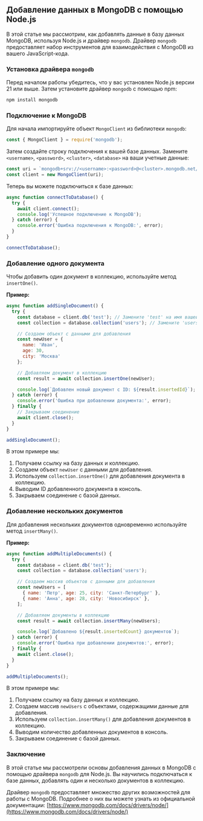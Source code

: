 ## Добавление данных в MongoDB с помощью Node.js

В этой статье мы рассмотрим, как добавлять данные в базу данных MongoDB, используя Node.js и драйвер `mongodb`. Драйвер `mongodb` предоставляет набор инструментов для взаимодействия с MongoDB из вашего JavaScript-кода.

### Установка драйвера `mongodb`

Перед началом работы убедитесь, что у вас установлен Node.js версии 21 или выше. Затем установите драйвер `mongodb` с помощью npm:

```bash
npm install mongodb
```

### Подключение к MongoDB

Для начала импортируйте объект `MongoClient` из библиотеки `mongodb`:

```javascript
const { MongoClient } = require('mongodb');
```

Затем создайте строку подключения к вашей базе данных. Замените `<username>`, `<password>`, `<cluster>`, `<database>` на ваши учетные данные:

```javascript
const uri = `mongodb+srv://<username>:<password>@<cluster>.mongodb.net/<database>?retryWrites=true&w=majority`;
const client = new MongoClient(uri);
```

Теперь вы можете подключиться к базе данных:

```javascript
async function connectToDatabase() {
  try {
    await client.connect();
    console.log('Успешное подключение к MongoDB');
  } catch (error) {
    console.error('Ошибка подключения к MongoDB:', error);
  }
}

connectToDatabase();
```

### Добавление одного документа

Чтобы добавить один документ в коллекцию, используйте метод `insertOne()`. 

**Пример:**

```javascript
async function addSingleDocument() {
  try {
    const database = client.db('test'); // Замените 'test' на имя вашей базы данных
    const collection = database.collection('users'); // Замените 'users' на имя вашей коллекции

    // Создаем объект с данными для добавления
    const newUser = {
      name: 'Иван',
      age: 30,
      city: 'Москва'
    };

    // Добавляем документ в коллекцию
    const result = await collection.insertOne(newUser);

    console.log(`Добавлен новый документ с ID: ${result.insertedId}`);
  } catch (error) {
    console.error('Ошибка при добавлении документа:', error);
  } finally {
    // Закрываем соединение
    await client.close();
  }
}

addSingleDocument();
```

В этом примере мы:

1. Получаем ссылку на базу данных и коллекцию.
2. Создаем объект `newUser` с данными для добавления.
3. Используем `collection.insertOne()` для добавления документа в коллекцию.
4. Выводим ID добавленного документа в консоль.
5. Закрываем соединение с базой данных.

### Добавление нескольких документов

Для добавления нескольких документов одновременно используйте метод `insertMany()`.

**Пример:**

```javascript
async function addMultipleDocuments() {
  try {
    const database = client.db('test');
    const collection = database.collection('users');

    // Создаем массив объектов с данными для добавления
    const newUsers = [
      { name: 'Петр', age: 25, city: 'Санкт-Петербург' },
      { name: 'Анна', age: 28, city: 'Новосибирск' },
    ];

    // Добавляем документы в коллекцию
    const result = await collection.insertMany(newUsers);

    console.log(`Добавлено ${result.insertedCount} документов`);
  } catch (error) {
    console.error('Ошибка при добавлении документов:', error);
  } finally {
    await client.close();
  }
}

addMultipleDocuments();
```

В этом примере мы:

1. Получаем ссылку на базу данных и коллекцию.
2. Создаем массив `newUsers` с объектами, содержащими данные для добавления.
3. Используем `collection.insertMany()` для добавления документов в коллекцию.
4. Выводим количество добавленных документов в консоль.
5. Закрываем соединение с базой данных.

### Заключение

В этой статье мы рассмотрели основы добавления данных в MongoDB с помощью драйвера `mongodb` для Node.js. Вы научились подключаться к базе данных, добавлять один и несколько документов в коллекцию. 

Драйвер `mongodb` предоставляет множество других возможностей для работы с MongoDB. Подробнее о них вы можете узнать из официальной документации: [https://www.mongodb.com/docs/drivers/node/](https://www.mongodb.com/docs/drivers/node/) 
